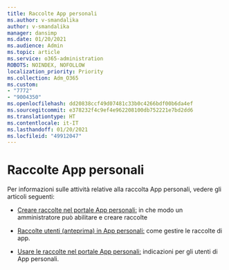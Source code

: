 ```yaml
---
title: Raccolte App personali
ms.author: v-smandalika
author: v-smandalika
manager: dansimp
ms.date: 01/20/2021
ms.audience: Admin
ms.topic: article
ms.service: o365-administration
ROBOTS: NOINDEX, NOFOLLOW
localization_priority: Priority
ms.collection: Adm_O365
ms.custom:
- "7772"
- "9004350"
ms.openlocfilehash: dd20838ccf49d07481c33b0c4266bdf00b6da4ef
ms.sourcegitcommit: e378232f4c9ef4e962208100db752221e7bd2dd6
ms.translationtype: HT
ms.contentlocale: it-IT
ms.lasthandoff: 01/20/2021
ms.locfileid: "49912047"
---
```

# <a name="myapps-collections"></a>Raccolte App personali

Per informazioni sulle attività relative alla raccolta App personali, vedere gli articoli seguenti:

- [Creare raccolte nel portale App personali:](https://docs.microsoft.com/azure/active-directory/manage-apps/access-panel-collections) in che modo un amministratore può abilitare e creare raccolte

- [Raccolte utenti (anteprima) in App personali:](https://docs.microsoft.com/azure/active-directory/user-help/my-apps-portal-user-collections) come gestire le raccolte di app. 

- [Usare le raccolte nel portale App personali:](https://docs.microsoft.com/azure/active-directory/user-help/my-applications-portal-workspaces) indicazioni per gli utenti di App personali.
